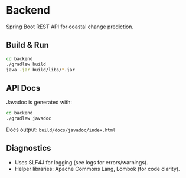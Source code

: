 # Backend

Spring Boot REST API for coastal change prediction.

## Build & Run

```bash
cd backend
./gradlew build
java -jar build/libs/*.jar
```

## API Docs

Javadoc is generated with:

```bash
cd backend
./gradlew javadoc
```

Docs output: `build/docs/javadoc/index.html`

## Diagnostics

- Uses SLF4J for logging (see logs for errors/warnings).
- Helper libraries: Apache Commons Lang, Lombok (for code clarity).
